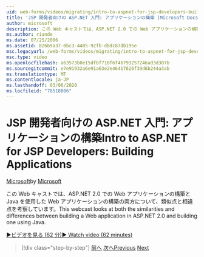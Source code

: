 ```yaml
---
uid: web-forms/videos/migrating/intro-to-aspnet-for-jsp-developers-building-applications
title: 'JSP 開発者向けの ASP.NET 入門: アプリケーションの構築 |Microsoft Docs'
author: microsoft
description: この Web キャストでは、ASP.NET 2.0 での Web アプリケーションの構築と Java を使用した Web アプリケーションの構築の両方について、類似点と相違点を考察しています。
ms.author: riande
ms.date: 07/25/2006
ms.assetid: 826b9a37-0bc3-4405-92fb-d8dc87db195e
msc.legacyurl: /web-forms/videos/migrating/intro-to-aspnet-for-jsp-developers-building-applications
msc.type: video
ms.openlocfilehash: a63573b0e15dfbf710f6f4b793257246ad3d307b
ms.sourcegitcommit: e7e91932a6e91a63e2e46417626f39d6b244a3ab
ms.translationtype: MT
ms.contentlocale: ja-JP
ms.lasthandoff: 03/06/2020
ms.locfileid: "78518806"
---
```

# <a name="intro-to-aspnet-for-jsp-developers-building-applications"></a><span data-ttu-id="d06ae-103">JSP 開発者向けの ASP.NET 入門: アプリケーションの構築</span><span class="sxs-lookup"><span data-stu-id="d06ae-103">Intro to ASP.NET for JSP Developers: Building Applications</span></span>

<span data-ttu-id="d06ae-104">[Microsoft](https://github.com/microsoft)</span><span class="sxs-lookup"><span data-stu-id="d06ae-104">by [Microsoft](https://github.com/microsoft)</span></span>

<span data-ttu-id="d06ae-105">この Web キャストでは、ASP.NET 2.0 での Web アプリケーションの構築と Java を使用した Web アプリケーションの構築の両方について、類似点と相違点を考察しています。</span><span class="sxs-lookup"><span data-stu-id="d06ae-105">This webcast looks at both the similarities and differences between building a Web application in ASP.NET 2.0 and building one using Java.</span></span>

[<span data-ttu-id="d06ae-106">&#9654;ビデオを見る (62 分)</span><span class="sxs-lookup"><span data-stu-id="d06ae-106">&#9654; Watch video (62 minutes)</span></span>](https://channel9.msdn.com/Blogs/ASP-NET-Site-Videos/intro-to-aspnet-for-jsp-developers-building-applications)

> [!div class="step-by-step"]
> <span data-ttu-id="d06ae-107">[前へ](intro-to-aspnet-for-jsp-developers-welcome-to-aspnet-20.md)
> [次へ](intro-to-aspnet-for-coldfusion-developers-adding-aspnet-to-your-repertoire.md)</span><span class="sxs-lookup"><span data-stu-id="d06ae-107">[Previous](intro-to-aspnet-for-jsp-developers-welcome-to-aspnet-20.md)
[Next](intro-to-aspnet-for-coldfusion-developers-adding-aspnet-to-your-repertoire.md)</span></span>

